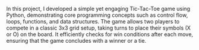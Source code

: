 In this project, I developed a simple yet engaging Tic-Tac-Toe game using Python, demonstrating core programming concepts such as control flow, loops, functions, and data structures. The game allows two players to compete in a classic 3x3 grid setup, taking turns to place their symbols (X or O) on the board. It efficiently checks for win conditions after each move, ensuring that the game concludes with a winner or a tie.
